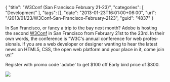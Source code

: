 {
	"title": "W3Conf (San Francisco February 21-23)",
	"categories": [
		"Development"
	],
	"tags": [],
	"date": "2013-01-23T16:01:00+06:00",
	"url": "/2013/01/23/W3Conf-San-Francisco-February-2123",
	"guid": "4837"
}

In San Francisco, or fancy a trip to the bay next month? Adobe is hosting the second <a href="http://www.w3.org/conf/">W3Conf</a> in San Francisco from February 21st to the 23rd. In their own words, the conference is "W3C's an­nual confer­ence for web pro­fes­sion­als. If you are a web devel­op­er or designer want­ing to hear the lat­est news on HTML5, CSS, the open web platform and your place in it, come join us!"

Register with promo code 'adobe' to get $100 off Early bird price of $300.

<img src="http://static.raymondcamden.com/images/1358379790.png" />
